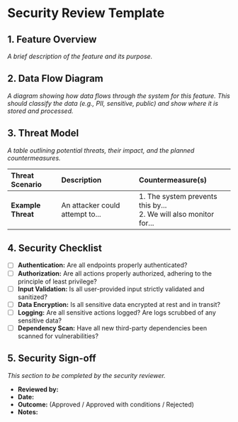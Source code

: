 # Security Review Template

## 1. Feature Overview

_A brief description of the feature and its purpose._

## 2. Data Flow Diagram

_A diagram showing how data flows through the system for this feature. This should classify the data (e.g., PII, sensitive, public) and show where it is stored and processed._

## 3. Threat Model

_A table outlining potential threats, their impact, and the planned countermeasures._

| Threat Scenario | Description | Countermeasure(s) |
| :--- | :--- | :--- |
| **Example Threat** | An attacker could attempt to... | 1. The system prevents this by...<br>2. We will also monitor for... |

## 4. Security Checklist

*   [ ] **Authentication:** Are all endpoints properly authenticated?
*   [ ] **Authorization:** Are all actions properly authorized, adhering to the principle of least privilege?
*   [ ] **Input Validation:** Is all user-provided input strictly validated and sanitized?
*   [ ] **Data Encryption:** Is all sensitive data encrypted at rest and in transit?
*   [ ] **Logging:** Are all sensitive actions logged? Are logs scrubbed of any sensitive data?
*   [ ] **Dependency Scan:** Have all new third-party dependencies been scanned for vulnerabilities?

## 5. Security Sign-off

_This section to be completed by the security reviewer._

*   **Reviewed by:**
*   **Date:**
*   **Outcome:** (Approved / Approved with conditions / Rejected)
*   **Notes:**
